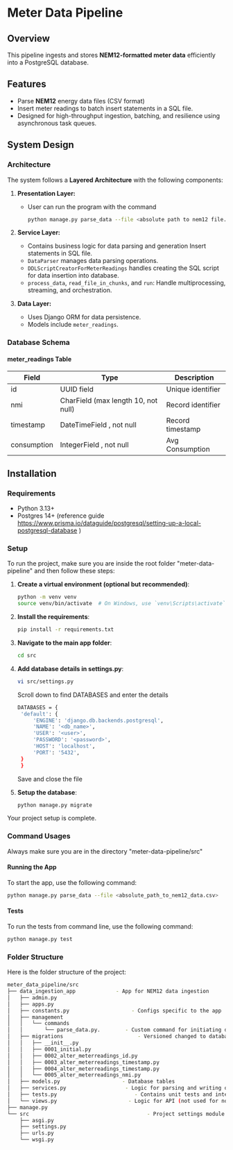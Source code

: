# Meter Data Pipeline

## Overview
This pipeline ingests and stores **NEM12-formatted meter data** efficiently into a PostgreSQL database.


## Features
- Parse **NEM12** energy data files (CSV format)
- Insert meter readings to batch insert statements in a SQL file.
- Designed for high-throughput ingestion, batching, and resilience using asynchronous task queues.


## System Design

### Architecture
The system follows a **Layered Architecture** with the following components:

1. **Presentation Layer:**
   - User can run the program with the command
     ```bash
     python manage.py parse_data --file <absolute path to nem12 file.csv>

2. **Service Layer:**
   - Contains business logic for data parsing and generation Insert statements in SQL file.
   - `DataParser` manages data parsing operations.
   - `DDLScriptCreatorForMeterReadings` handles creating the SQL script for data insertion into database.
   - `process_data`, `read_file_in_chunks`, and `run`: Handle multiprocessing, streaming, and orchestration.

3. **Data Layer:**
   - Uses Django ORM for data persistence.
   - Models include `meter_readings`.
   

### Database Schema

#### **meter_readings Table**
| Field         | Type            | Description                              |
|--------------|----------------|------------------------------------------|
| id           | UUID field       | Unique identifier                 |
| nmi        | CharField (max length 10, not null)      | Record identifier                             |
| timestamp         | DateTimeField , not null   | Record timestamp                  |
| consumption | IntegerField , not null   | Avg Consumption                 |



## Installation

### Requirements
- Python 3.13+
- Postgres 14+ (reference guide https://www.prisma.io/dataguide/postgresql/setting-up-a-local-postgresql-database )

### Setup
To run the project, make sure you are inside the root folder "meter-data-pipeline" and then follow these steps:

1. **Create a virtual environment (optional but recommended)**:
   ```bash
   python -m venv venv
   source venv/bin/activate  # On Windows, use `venv\Scripts\activate`
2. **Install the requirements**:
   ```bash
   pip install -r requirements.txt
3. **Navigate to the main app folder**:
   ```bash
   cd src
4. **Add database details in settings.py**:
   ```bash
   vi src/settings.py
   ```
   Scroll down to find DATABASES and enter the details
   ```bash
   DATABASES = {
    'default': {
        'ENGINE': 'django.db.backends.postgresql',
        'NAME': '<db_name>',
        'USER': '<user>',
        'PASSWORD': '<password>',
        'HOST': 'localhost',
        'PORT': '5432',
    }
    }
   ```
   Save and close the file
 

5. **Setup the database**:
   ```bash
   python manage.py migrate

Your project setup is complete.

### Command Usages

Always make sure you are in the directory "meter-data-pipeline/src"

#### Running the App

To start the app, use the following command:
   ```bash
   python manage.py parse_data --file <absolute_path_to_nem12_data.csv>
   ```
#### Tests
To run the tests from command line, use the following command:
   ```bash
   python manage.py test
   ```
### Folder Structure
Here is the folder structure of the project:

```bash
meter_data_pipeline/src
├── data_ingestion_app             - App for NEM12 data ingestion
│   ├── admin.py                      
│   ├── apps.py
│   ├── constants.py                    - Configs specific to the app
│   ├── management
│   │   └── commands
│   │       └── parse_data.py.        - Custom command for initiating data parsing
│   ├── migrations                        - Versioned changed to database
│   │   ├── __init__.py
│   │   ├── 0001_initial.py
│   │   ├── 0002_alter_meterreadings_id.py
│   │   ├── 0003_alter_meterreadings_timestamp.py
│   │   ├── 0004_alter_meterreadings_timestamp.py
│   │   └── 0005_alter_meterreadings_nmi.py
│   ├── models.py                    - Database tables
│   ├── services.py                   - Logic for parsing and writing output file
│   ├── tests.py                         - Contains unit tests and integration tests
│   └── views.py                       - Logic for API (not used for now) 
├── manage.py
└── src                                      - Project settings module
    ├── asgi.py
    ├── settings.py
    ├── urls.py
    └── wsgi.py
```

